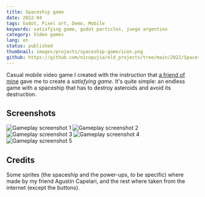 ```yaml
---
title: Spaceship game
date: 2022-04
tags: Godot, Pixel art, Demo, Mobile
keywords: satisfying game, godot particles, juego argentino
category: Video games
lang: en
status: published
thumbnail: images/projects/spaceship-game/icon.png
github: https://github.com/nicopujia/old_projects/tree/main/2022/Spaceship%20Game
---
```


Casual mobile video game I created with the instruction that [a friend of mine](https://youtube.com/@C_25Music) gave me to create a *satisfying game*. It's quite simple: an endless game with a spaceship that has to destroy asteroids and avoid its destruction.

## Screenshots

![Gameplay screenshot 1]({static}/images/projects/spaceship-game/1.png)
![Gameplay screenshot 2]({static}/images/projects/spaceship-game/2.png)
![Gameplay screenshot 3]({static}/images/projects/spaceship-game/3.png)
![Gameplay screenshot 4]({static}/images/projects/spaceship-game/4.png)
![Gameplay screenshot 5]({static}/images/projects/spaceship-game/5.png)

## Credits

Some sprites (the spaceship and the power-ups, to be specific) where made by my friend Agustin Capelari, and the rest where taken from the internet (except the buttons).
